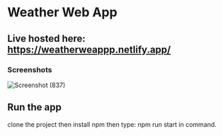 
#  Weather Web App
## Live hosted here: https://weatherweappp.netlify.app/

### Screenshots
![Screenshot (837)](https://github.com/siwanijaiswal/Weather_Web_App/assets/109847669/9d7906bb-399f-43fc-b797-0d0bc9513593)


## Run the app
clone the project then install npm then type: npm run start in command.






